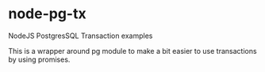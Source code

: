 # node-pg-tx
NodeJS PostgresSQL Transaction examples

This is a wrapper around pg module to make a bit easier to use transactions by using promises.
